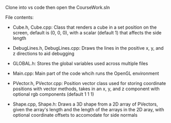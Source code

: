 Clone into vs code then open the CourseWork.sln

File contents:

- Cube.h, Cube.cpp:
  Class that renders a cube in a set position on the screen, default is (0, 0, 0), with a scalar (default 1) that affects the side length

- DebugLines.h, DebugLines.cpp:
  Draws the lines in the positive x, y, and z directions to aid debugging

- GLOBAL.h:
  Stores the global variables used across multiple files

- Main.cpp:
  Main part of the code whcih runs the OpenGL environment

- PVector.h, PVector.cpp:
  Position vector class used for storing coordinate positions with vector methods, takes in an x, y, and z component with optional rgb components (default 1 1 1)

- Shape.cpp, Shape.h:
  Draws a 3D shape from a 2D array of PVectors, given the array's length and the length of the arrays in the 2D aray, with optional coordinate offsets to accomodate for side normals
